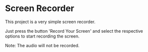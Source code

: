 # Screen Recorder

This project is a very simple screen recorder.

Just press the button 'Record Your Screen' and select the respective options to start recording the screen.

Note: The audio will not be recorded.